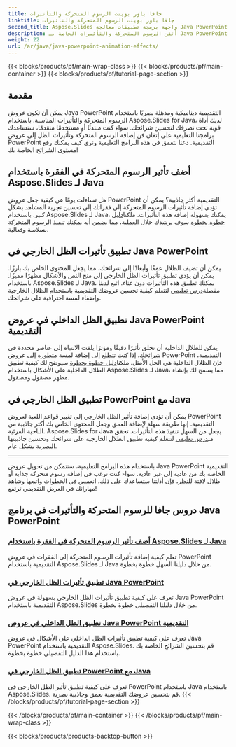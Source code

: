 ```yaml
---
title: جافا باور بوينت الرسوم المتحركة والتأثيرات
linktitle: جافا باور بوينت الرسوم المتحركة والتأثيرات
second_title: Aspose.Slides واجهة برمجة تطبيقات معالجة Java PowerPoint
description: أتقن الرسوم المتحركة والتأثيرات الخاصة بـ Java PowerPoint من خلال برامجنا التعليمية الشاملة. تعلم كيفية إضافة الرسوم المتحركة والظلال الخارجية والداخلية باستخدام Aspose.Slides لـ Java.
weight: 22
url: /ar/java/java-powerpoint-animation-effects/
---
```


{{< blocks/products/pf/main-wrap-class >}}
{{< blocks/products/pf/main-container >}}
{{< blocks/products/pf/tutorial-page-section >}}

## مقدمة

يمكن أن تكون عروض Java PowerPoint التقديمية ديناميكية ومذهلة بصريًا باستخدام الرسوم المتحركة والتأثيرات المناسبة. باستخدام Aspose.Slides for Java، لديك أداة قوية تحت تصرفك لتحسين شرائحك. سواء كنت مبتدئًا أو مستخدمًا متقدمًا، ستساعدك برامجنا التعليمية على إتقان فن إضافة الرسوم المتحركة وتأثيرات الظل إلى عروض PowerPoint التقديمية. دعنا نتعمق في هذه البرامج التعليمية ونرى كيف يمكنك رفع مستوى الشرائح الخاصة بك!

## أضف تأثير الرسوم المتحركة في الفقرة باستخدام Aspose.Slides لـ Java
 هل تساءلت يومًا عن كيفية جعل عروض PowerPoint التقديمية أكثر جاذبية؟ يمكن أن تؤدي إضافة تأثيرات الرسوم المتحركة إلى فقراتك إلى تحسين تجربة المشاهد بشكل كبير. باستخدام Aspose.Slides لـ Java، يمكنك بسهولة إضافة هذه التأثيرات. ملكنا[دليل خطوة بخطوة](./add-animation-effect-paragraph/) سوف يرشدك خلال العملية، مما يضمن أنه يمكنك تنفيذ الرسوم المتحركة بسلاسة وفعالية.

## تطبيق تأثيرات الظل الخارجي في Java PowerPoint
يمكن أن تضيف الظلال عمقًا وأبعادًا إلى شرائحك، مما يجعل المحتوى الخاص بك بارزًا. يمكن أن يؤدي تطبيق تأثيرات الظل الخارجي إلى منح النص والأشكال مظهرًا مميزًا. باستخدام Aspose.Slides لـ Java، يمكنك تطبيق هذه التأثيرات دون عناء. اتبع لدينا مفصلة[درس تعليمي](./apply-outer-shadow-effects-java-powerpoint/) لتتعلم كيفية تحسين عروضك التقديمية باستخدام الظلال الخارجية وإضفاء لمسة احترافية على شرائحك.

## تطبيق الظل الداخلي في عروض Java PowerPoint التقديمية
 يمكن للظلال الداخلية أن تخلق تأثيرًا دقيقًا ومؤثرًا يلفت الانتباه إلى عناصر محددة في شرائحك. إذا كنت تتطلع إلى إضافة لمسة متطورة إلى عروض PowerPoint التقديمية، فإن الظلال الداخلية هي الحل الأمثل. ملكنا[دليل خطوة بخطوة](./apply-inner-shadow-java-powerpoint/) سيوضح لك كيفية تطبيق الظلال الداخلية على الأشكال باستخدام Aspose.Slides لـ Java، مما يسمح لك بإنشاء مظهر مصقول ومصقول.

## تطبيق الظل الخارجي في PowerPoint مع Java
يمكن أن تؤدي إضافة تأثير الظل الخارجي إلى تغيير قواعد اللعبة لعروض PowerPoint التقديمية. إنها طريقة سهلة لإضافة العمق وجعل المحتوى الخاص بك أكثر جاذبية من الناحية المرئية. Aspose.Slides for Java يجعل من السهل تنفيذ هذه التأثيرات. تحقق من[درس تعليمي](./apply-outer-shadow-powerpoint-java/) لتتعلم كيفية تطبيق الظلال الخارجية على شرائحك وتحسين جاذبيتها البصرية بشكل عام.

---

باستخدام هذه البرامج التعليمية، ستتمكن من تحويل عروض Java PowerPoint التقديمية الخاصة بك من عادية إلى غير عادية. سواء كنت ترغب في إضافة رسوم متحركة جذابة أو ظلال لافتة للنظر، فإن أدلتنا ستساعدك على ذلك. انغمس في الخطوات واتبعها وشاهد مهاراتك في العرض التقديمي ترتفع!
## دروس جافا للرسوم المتحركة والتأثيرات في برنامج Java PowerPoint
### [أضف تأثير الرسوم المتحركة في الفقرة باستخدام Aspose.Slides لـ Java](./add-animation-effect-paragraph/)
تعلم كيفية إضافة تأثيرات الرسوم المتحركة إلى الفقرات في عروض PowerPoint التقديمية باستخدام Aspose.Slides لـ Java من خلال دليلنا السهل خطوة بخطوة.
### [تطبيق تأثيرات الظل الخارجي في Java PowerPoint](./apply-outer-shadow-effects-java-powerpoint/)
تعرف على كيفية تطبيق تأثيرات الظل الخارجي بسهولة في عروض Java PowerPoint التقديمية باستخدام Aspose.Slides من خلال دليلنا التفصيلي خطوة بخطوة.
### [تطبيق الظل الداخلي في عروض Java PowerPoint التقديمية](./apply-inner-shadow-java-powerpoint/)
تعرف على كيفية تطبيق تأثيرات الظل الداخلي على الأشكال في عروض Java PowerPoint التقديمية باستخدام Aspose.Slides. قم بتحسين الشرائح الخاصة بك باستخدام هذا الدليل التفصيلي خطوة بخطوة.
### [تطبيق الظل الخارجي في PowerPoint مع Java](./apply-outer-shadow-powerpoint-java/)
تعرف على كيفية تطبيق تأثير الظل الخارجي في PowerPoint باستخدام Java باستخدام Aspose.Slides. قم بتحسين عروضك التقديمية بعمق وجاذبية بصرية.
{{< /blocks/products/pf/tutorial-page-section >}}

{{< /blocks/products/pf/main-container >}}
{{< /blocks/products/pf/main-wrap-class >}}

{{< blocks/products/products-backtop-button >}}
